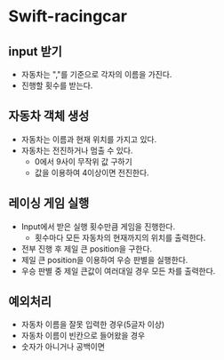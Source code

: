 #  Swift-racingcar

## input 받기
- 자동차는 ","를 기준으로 각자의 이름을 가진다.
- 진행할 횟수를 받는다.

## 자동차 객체 생성
- 자동차는 이름과 현재 위치를 가지고 있다.
- 자동차는 전진하거나 멈출 수 있다.
    - 0에서 9사이 무작위 값 구하기
    - 값을 이용하여 4이상이면 전진한다.

## 레이싱 게임 실행
- Input에서 받은 실행 횟수만큼 게임을 진행한다.
    - 횟수마다 모든 자동차의 현재까지의 위치를 출력한다.
- 전부 진행 후 제일 큰 position을 구한다.
- 제일 큰 position을 이용하여 우승 판별을 실행한다.
- 우승 판별 중 제일 큰값이 여러대일 경우 모든 차를 출력한다.

## 예외처리 
- 자동차 이름을 잘못 입력한 경우(5글자 이상)
- 자동차 이름이 빈칸으로 들어왔을 경우
- 숫자가 아니거나 공백이면
